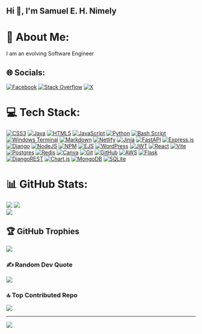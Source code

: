 ## Hi 👋, I'm Samuel E. H. Nimely

<!--
**nimely111/nimely111** is a ✨ _special_ ✨ repository because its `README.md` (this file) appears on your GitHub profile.

Here are some ideas to get you started:

- 🔭 I’m currently working on ...
- 🌱 I’m currently learning ...
- 👯 I’m looking to collaborate on ...
- 🤔 I’m looking for help with ...
- 💬 Ask me about ...
- 📫 How to reach me: ...
- 😄 Pronouns: ...
- ⚡ Fun fact: ...

-->
# 💫 About Me:
I am an evolving Software Engineer<br>


## 🌐 Socials:
[![Facebook](https://img.shields.io/badge/Facebook-%231877F2.svg?logo=Facebook&logoColor=white)](https://facebook.com/samuel.ehnimely) [![Stack Overflow](https://img.shields.io/badge/-Stackoverflow-FE7A16?logo=stack-overflow&logoColor=white)](https://stackoverflow.com/users/15742535) [![X](https://img.shields.io/badge/X-black.svg?logo=X&logoColor=white)](https://x.com/nimelythegreat) 

# 💻 Tech Stack:
[![CSS3](https://img.shields.io/badge/--%231572B6.svg?style=for-the-badge&logo=css3&logoColor=white)](#) 
[![Java](https://img.shields.io/badge/--%23ED8B00.svg?style=for-the-badge&logo=openjdk&logoColor=white)](#) 
[![HTML5](https://img.shields.io/badge/--%23E34F26.svg?style=for-the-badge&logo=html5&logoColor=white)](#) 
[![JavaScript](https://img.shields.io/badge/--%23323330.svg?style=for-the-badge&logo=javascript&logoColor=%23F7DF1E)](#) 
[![Python](https://img.shields.io/badge/-3670A0?style=for-the-badge&logo=python&logoColor=ffdd54)](#) 
[![Bash Script](https://img.shields.io/badge/--%23121011.svg?style=for-the-badge&logo=gnu-bash&logoColor=white)](#) 
[![Windows Terminal](https://img.shields.io/badge/--%234D4D4D.svg?style=for-the-badge&logo=windows-terminal&logoColor=white)](#) 
[![Markdown](https://img.shields.io/badge/--%23000000.svg?style=for-the-badge&logo=markdown&logoColor=white)](#) 
[![Netlify](https://img.shields.io/badge/--%23000000.svg?style=for-the-badge&logo=netlify&logoColor=#00C7B7)](#) 
[![Jinja](https://img.shields.io/badge/-white.svg?style=for-the-badge&logo=jinja&logoColor=black)](#) 
[![FastAPI](https://img.shields.io/badge/-005571?style=for-the-badge&logo=fastapi)](#) 
[![Express.js](https://img.shields.io/badge/--%23404d59.svg?style=for-the-badge&logo=express&logoColor=%2361DAFB)](#) 
[![Django](https://img.shields.io/badge/--%23092E20.svg?style=for-the-badge&logo=django&logoColor=white)](#) 
[![NodeJS](https://img.shields.io/badge/-6DA55F?style=for-the-badge&logo=node.js&logoColor=white)](#) 
[![NPM](https://img.shields.io/badge/-NPM-%23CB3837.svg?style=for-the-badge&logo=npm&logoColor=white)](#) 
[![EJS](https://img.shields.io/badge/-ejs-%23B4CA65.svg?style=for-the-badge&logo=ejs&logoColor=black)](#) 
[![WordPress](https://img.shields.io/badge/-WordPress-%23117AC9.svg?style=for-the-badge&logo=WordPress&logoColor=white)](#) 
[![JWT](https://img.shields.io/badge/-JWT-black?style=for-the-badge&logo=JSON%20web%20tokens)](#) 
[![React](https://img.shields.io/badge/-react-%2320232a.svg?style=for-the-badge&logo=react&logoColor=%2361DAFB)](#) 
[![Vite](https://img.shields.io/badge/-vite-%23646CFF.svg?style=for-the-badge&logo=vite&logoColor=white)](#) 
[![Postgres](https://img.shields.io/badge/-postgres-%23316192.svg?style=for-the-badge&logo=postgresql&logoColor=white)](#) 
[![Redis](https://img.shields.io/badge/-redis-%23DD0031.svg?style=for-the-badge&logo=redis&logoColor=white)](#) 
[![Canva](https://img.shields.io/badge/-Canva-%2300C4CC.svg?style=for-the-badge&logo=Canva&logoColor=white)](#) 
[![Git](https://img.shields.io/badge/-git-%23F05033.svg?style=for-the-badge&logo=git&logoColor=white)](#) 
[![GitHub](https://img.shields.io/badge/-github-%23121011.svg?style=for-the-badge&logo=github&logoColor=white)](#) 
[![AWS](https://img.shields.io/badge/-AWS-%23FF9900.svg?style=for-the-badge&logo=amazon-aws&logoColor=white)](#) 
[![Flask](https://img.shields.io/badge/-flask-%23000.svg?style=for-the-badge&logo=flask&logoColor=white)](#) 
[![DjangoREST](https://img.shields.io/badge/-DJANGO-REST-ff1709?style=for-the-badge&logo=django&logoColor=white&color=ff1709&labelColor=gray)](#) 
[![Chart.js](https://img.shields.io/badge/-chart.js-F5788D.svg?style=for-the-badge&logo=chart.js&logoColor=white)](#) 
[![MongoDB](https://img.shields.io/badge/-MongoDB-%234ea94b.svg?style=for-the-badge&logo=mongodb&logoColor=white)](#) 
[![SQLite](https://img.shields.io/badge/-sqlite-%2307405e.svg?style=for-the-badge&logo=sqlite&logoColor=white)](#) 

# 📊 GitHub Stats:
![](https://github-readme-stats.vercel.app/api?username=nimely111&theme=transparent&hide_border=false&include_all_commits=false&count_private=true)
![](https://github-readme-stats.vercel.app/api/top-langs/?username=nimely111&theme=transparent&hide_border=false&include_all_commits=false&count_private=true&layout=compact)<br/>
![](https://github-readme-streak-stats.herokuapp.com/?user=nimely111&theme=transparent&hide_border=false)<br/>


## 🏆 GitHub Trophies
![](https://github-profile-trophy.vercel.app/?username=nimely111&theme=radical&no-frame=false&no-bg=false&margin-w=4)

### ✍️ Random Dev Quote
![](https://quotes-github-readme.vercel.app/api?type=horizontal&theme=radical)

### 🔝 Top Contributed Repo
![](https://github-contributor-stats.vercel.app/api?username=nimely111&limit=5&theme=transparent&combine_all_yearly_contributions=true)

---
[![](https://visitcount.itsvg.in/api?id=nimely111&icon=0&color=0)](https://visitcount.itsvg.in)

<!-- Proudly created with GPRM ( https://gprm.itsvg.in ) -->
